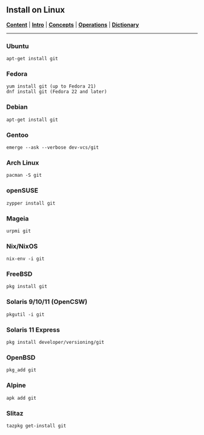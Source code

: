 ## Install on Linux

[**Content**](../README.md) |
[**Intro**](../01-Introduction/introduction.md) |
[**Concepts**](../02-Concepts/concepts.md) |
[**Operations**](../03-Operations/operations.md) |
[**Dictionary**](../04-Appendix/dictionary.md)
________________________________________________________________________________


### Ubuntu
    apt-get install git

### Fedora
    yum install git (up to Fedora 21)
    dnf install git (Fedora 22 and later)

### Debian
    apt-get install git

### Gentoo
    emerge --ask --verbose dev-vcs/git

### Arch Linux
    pacman -S git

### openSUSE
    zypper install git

### Mageia
    urpmi git

### Nix/NixOS
    nix-env -i git

### FreeBSD
    pkg install git

### Solaris 9/10/11 (OpenCSW)
    pkgutil -i git

### Solaris 11 Express
    pkg install developer/versioning/git

### OpenBSD
    pkg_add git

### Alpine
    apk add git

### Slitaz
    tazpkg get-install git